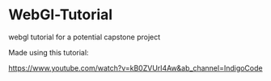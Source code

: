 # WebGl-Tutorial
webgl tutorial for a potential capstone project

Made using this tutorial:

https://www.youtube.com/watch?v=kB0ZVUrI4Aw&ab_channel=IndigoCode
